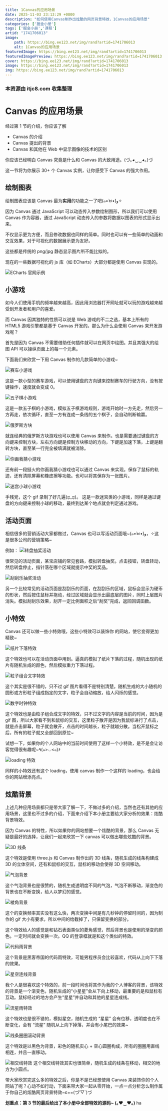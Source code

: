 ```yaml
---
title: 1Canvas的应用场景
date: 2025-11-03 23:13:29 +0800
description: "如何使用Canvas制作出炫酷的网页背景特效，1Canvas的应用场景"
categories: ['掘金小册']
tags: ['掘金小册','课程']
artid: "1741706013"
image:
    path: https://bing.ee123.net/img/rand?artid=1741706013
    alt: 1Canvas的应用场景
featuredImage: https://bing.ee123.net/img/rand?artid=1741706013
featuredImagePreview: https://bing.ee123.net/img/rand?artid=1741706013
cover: https://bing.ee123.net/img/rand?artid=1741706013
image: https://bing.ee123.net/img/rand?artid=1741706013
img: https://bing.ee123.net/img/rand?artid=1741706013
---
```


### 本资源由 itjc8.com 收集整理
# Canvas 的应用场景

经过第 1 节的介绍，你应该了解
- Canvas 的介绍
- Canvas 提出的背景
- Canvas 和其他在 Web 中显示图像的技术的区别

你应该已经明白 Canvas 究竟是什么和 Canvas 的大致用途。(づ｡◕‿‿◕｡)づ

这一节将为你展示 30+ 个 Canvas 实例，让你感受下 Canvas 的强大作用。

## 绘制图表

绘制图表应该是 Canvas 最为**实用**的功能之一了吧(๑•̀ㅂ•́)و✧

因为 Canvas 通过 JavaScript 可以动态传入参数绘制图形，所以我们可以使用 Canvas 作为容器，通过 JavaScript 动态传入的参数将数据以图表的形式显示出来。

不仅显示更为方便，而且修改数据也同样的简单。同时也可以有一些简单的动画和交互效果，对于可视化的数据展示更为友好。

这些都是传统的 png/jpg 静态显示图片所不能比拟的。

现在的一些数据可视化的 js 库（如 ECharts）大部分都是使用 Canvas 实现的。

![ECharts 官网示例](https://user-gold-cdn.xitu.io/2017/11/22/15fe27895fb5fb70?w=960&h=640&f=gif&s=1802323)

## 小游戏
如今人们使用手机的频率越来越高，因此用浏览器打开网址就可以玩的游戏越来越受到开发者和用户的喜爱。

而 Canvas 因其独特的性质可以说是 Web 游戏的不二之选，基本上所有的 HTML5 游戏引擎都是基于 Canvas 开发的。那么为什么会使用 Canvas 来开发游戏呢？

首先是因为 Canvas 不需要借助任何插件就可以在网页中绘图。并且其强大的绘图 API 可以操纵页面上的每一个元素。

下面我们来欣赏一下用 Canvas 制作的几款简单的小游戏~

![赛车小游戏](https://user-gold-cdn.xitu.io/2017/11/22/15fe27a59790d64c?w=360&h=240&f=gif&s=2070511)

这是一款小型的赛车游戏，可以使用键盘的方向键来控制赛车的行驶方向，没有按键操作，速度就会变成 0。

![五子棋小游戏](https://user-gold-cdn.xitu.io/2017/11/22/15fe27b6ba8f06b5?w=360&h=240&f=gif&s=356893)

这是一款五子棋的小游戏，模拟五子棋游戏规则，游戏开始时一方先走，然后另一方再走，依次循环，直至一方有连成一条线的五个棋子，会自动判断输赢。

![俄罗斯方块](https://user-gold-cdn.xitu.io/2017/11/22/15fe27eb875ad23e?w=584&h=605&f=gif&s=2422004)

就连经典的俄罗斯方块游戏也可以使用 Canvas 来制作。也是需要通过键盘的方向键来控制方块，左右方向键是控制方块移动的方向，下键是加速下落，上键是翻转方块，直至某一行完全被填满就被消除。

![你画我猜小游戏](https://user-gold-cdn.xitu.io/2017/11/22/15fe28005f725c9a?w=1231&h=640&f=gif&s=740246)

还有前一段挺火的你画我猜小游戏也可以通过 Canvas 来实现。保存了鼠标的轨迹，还有清除屏幕和橡皮擦等功能。也可以将其保存为一张图片。

![迷宫小球小游戏](https://user-gold-cdn.xitu.io/2017/11/22/15fe274320d11c8b?w=700&h=560&f=gif&s=1803371)

手残党，这个 gif 录制了好几遍(ಥ_ಥ)。
这是一款迷宫类的小游戏，同样是通过键盘的方向键来控制小球的移动，最终到达某个地点就会判定通过游戏。

## 活动页面
相信很多的营销活动大家都做过，Canvas 也可以写活动页面哦~(๑•̀ㅂ•́)و，✧这是很多公司的营销策略~

例如：
![转盘抽奖活动](https://user-gold-cdn.xitu.io/2017/11/22/15fe28125880f46e?w=240&h=360&f=gif&s=1007735)

很常见的活动页面，某宝店铺的常见套路，模拟转盘抽奖。点击按钮，转盘转动，然后转盘停止，指针落在哪个区域就提示中奖的奖品。

![刮刮乐抽奖活动](https://user-gold-cdn.xitu.io/2017/11/22/15fe2817fd861e29?w=960&h=640&f=gif&s=2020107)

另一个比较常见的活动页面是刮刮乐的页面，在刮刮乐的区域，鼠标会显示为硬币的形状，然后按住鼠标并拖动，经过区域就会显示出最底层的图片，同时上层图片消失。模拟刮刮乐效果，刮开一定比例面积之后“刮奖”完成，返回回调函数。

## 小特效
Canvas 还可以做一些小特效哦，这些小特效可以装饰你 的网站，使它变得更加精致~

![纸片下落特效](https://user-gold-cdn.xitu.io/2017/11/22/15fe283202248787?w=360&h=240&f=gif&s=63300)

这个特效也可以在活动页面中用到。逼真的模拟了纸片下落的过程，随机出现的纸片有随机生成的颜色，然后模拟重力下落过程。

![粒子组合文字特效](https://user-gold-cdn.xitu.io/2017/11/22/15fe284d4b99886a?w=360&h=240&f=gif&s=125696)

这个其实是很不错的，只不过 gif 图片看得不是特别清楚。随机生成的大小随机的圆形或方形粒子组成指定的文字，粒子会自动缩放，给人闪烁的感觉。

![数字时钟特效](https://user-gold-cdn.xitu.io/2017/11/22/15fe2862d7603a24?w=360&h=240&f=gif&s=1440664)

这个特效也是由粒子组合成文字的特效，只不过文字的内容是当前的时间，因为是 gif 图，所以大家看不到和鼠标的交互，这里粒子散开是因为我鼠标进行了点击，就是点击屏幕，粒子就会散开，点击的时间越长，粒子就越分散。当松开鼠标之后，所有的粒子就又全部回到原位~

试想一下，如果你的个人网站中的当前时间使用了这样一个小特效，是不是会让访客觉得很有趣呢~٩(๑>◡<๑)۶


![loading 特效](https://user-gold-cdn.xitu.io/2017/11/16/15fc364e6522d39d?w=960&h=640&f=gif&s=1425667)

同样的小特效还有这个 loading，使用 canvas 制作一个这样的 loading，也会给你的网站增添亮点。

## 炫酷背景
上述几种应用场景都只是带大家了解一下，不做过多的介绍，当然也还有其他的应用场景，这里也不过多的介绍，下面来介绍下本小册主要给大家分析的效果：炫酷背景特效。

因为 Canvas 的特性，所以如果你的网站想要一个炫酷的背景，那么 Canvas 无疑是最好的选择，让我们一起来欣赏一下 canvas 可以做出哪些炫酷的背景。

![3D 线条](https://user-gold-cdn.xitu.io/2017/11/22/15fe28f9d8ee1449?w=960&h=640&f=gif&s=5286742)

这个特效是使用 three.js 和 Canvas 制作出的 3D 线条，随机生成的线条构建成 3D 的立体空间，还有和鼠标的交互，鼠标的移动会使得 3D 空间移动。

![气泡背景](https://user-gold-cdn.xitu.io/2017/11/22/15fe2a6812d8a174?w=960&h=640&f=gif&s=4230198)

这个气泡背景也是很赞的，随机生成透明度不同的气泡，气泡不断移动，渐变色的背景也在不断变换，给人以梦幻的感觉。

![棱角背景](https://user-gold-cdn.xitu.io/2017/11/22/15fe2aa2fc8c1e32?w=960&h=640&f=gif&s=2251677)


这个的变换频率其实没有这么快，两次变换中间是有几秒钟的停留时间的，因为制作的 gif 大小有要求，所以中间的给截掉了，只保留变换的部分。

这个特效给人的感觉是和钻石表面类似的菱角感觉，然后背景也是使用的渐变的颜色。一定时间就会变换一次。QQ 的登录框就是和这个类似的特效。

![代码雨背景](https://user-gold-cdn.xitu.io/2017/11/22/15fe2b9426054ef9?w=960&h=640&f=gif&s=551435)

这个背景是黑客帝国的代码雨特效，可能男程序员会比较喜欢，代码从上向下下落的效果。

![星空连线背景](https://user-gold-cdn.xitu.io/2017/11/22/15fe2bd9b769d71e?w=960&h=640&f=gif&s=3429391)


我个人是很喜欢这个特效的，前一段时间也将其作为我的个人博客的背景，该特效的背景是一个渐变色，随机生成的“小星星”会从下向上移动，最重要的是和鼠标有互动。鼠标经过的地方会产生“星星”并自动和其他的星星连成线。

![流星雨特效](https://user-gold-cdn.xitu.io/2017/11/22/15fe2bfc68ac5a1f?w=960&h=640&f=gif&s=730643)

这个特效也是很不错的，模拟星空，随机生成的 “星星” 会有位移，透明度也在不断变化，会有 “流星” 随机从上向下掉落，并会有小尾巴的效果~

![线条圈圈滚动背景](https://user-gold-cdn.xitu.io/2017/11/22/15fe2c1e63c319bf?w=960&h=640&f=gif&s=1304948)

这个特效是以黑色为背景，彩色的随机实心 + 空心圆圈构成，所有的圈圈用直线相连，并且一直移动。

![相交线特效](https://user-gold-cdn.xitu.io/2017/11/23/15fe78e69c06436c?w=960&h=640&f=gif&s=402029)
这个相交线特效其实也很简单，随机生成的线条在移动，相交的地方为小圆点。

带大家欣赏完这么多的特效之后，你是不是已经想使用 Canvas 来装饰你的个人网站了呢？心动不如行动，下面来带大家一起从零开始，一点一点分析怎么制作属于你自己的炫酷网页背景特效~ε==(づ′▽`)づ

**划重点：第 3 节的最后给出了本小册中全部特效的源码~ (｡♥‿♥｡)** ha